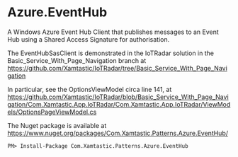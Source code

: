 # Azure.EventHub
A Windows Azure Event Hub Client that publishes messages to an Event Hub using a Shared Access Signature for authorisation.  

The EventHubSasClient is demonstrated in the IoTRadar solution in the Basic_Service_With_Page_Navigation branch at https://github.com/Xamtastic/IoTRadar/tree/Basic_Service_With_Page_Navigation 

In particular, see the OptionsViewModel circa line 141, at https://github.com/Xamtastic/IoTRadar/blob/Basic_Service_With_Page_Navigation/Com.Xamtastic.App.IoTRadar/Com.Xamtastic.App.IoTRadar/ViewModels/OptionsPageViewModel.cs

The Nuget package is available at https://www.nuget.org/packages/Com.Xamtastic.Patterns.Azure.EventHub/

```
PM> Install-Package Com.Xamtastic.Patterns.Azure.EventHub
```

